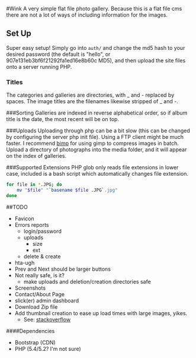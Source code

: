#Wink
A very simple flat file photo gallery. Because this is a flat file cms there are not a lot of ways of including information for the images.

## Set Up
Super easy setup! Simply go into `auth/` and change the md5 hash to your desired password (the default is "hello", or 907e131eb3bf6f21292fa1ed16e8b60c MD5), and then upload the site files onto a server running PHP.

### Titles
The categories and galleries are directories, with _ and - replaced by spaces. The image titles are the filenames likewise stripped of _ and -.

###Sorting
Galleries are indexed in reverse alphabetical order, so if album title is the date, the most recent will be on top.

###Uploads
Uploading through php can be a bit slow (this can be changed by configuring the server php init file). Using a FTP client might be much faster. I recommend [bimp](http://www.alessandrofrancesconi.it/projects/bimp/) for using gimp to compress images in batch. Upload a directory of photographs into the media folder, and it will appear on the index of galleries.

###Supported Extensions
PHP glob only reads file extensions in lower case, included is a bash script which automatically changes file extension.

```bash
for file in *.JPG; do
    mv "$file" "`basename $file .JPG`.jpg"
done
```

##TODO
- Favicon
- Errors reports
    - login/password
    - uploads
        - size
        - ext
    - delete & create
- hta-ugh
- Prev and Next should be larger buttons
- Not really safe, is it?
    - make uploads and deletion/creation directories safe
- Screenshots
- Contact/About Page
- slick(er) admin dashboard
- Download Zip file
- Add thumbnail creation to ease up load times with large images, yikes.
  - See: [stackoverflow](http://stackoverflow.com/questions/11376315/creating-a-thumbnail-from-an-uploaded-image)
    
####Dependencies
- Bootstrap (CDN)
- PHP (5.4/5.2? I'm not sure)
